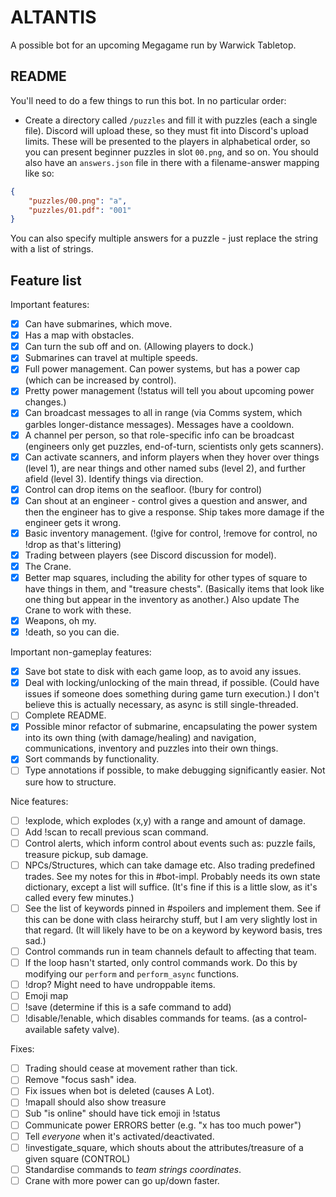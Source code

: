 # ALTANTIS
A possible bot for an upcoming Megagame run by Warwick Tabletop.

## README
You'll need to do a few things to run this bot. In no particular order:

* Create a directory called `/puzzles` and fill it with puzzles (each a single file). Discord will upload these, so they must fit into Discord's upload limits. These will be presented to the players in alphabetical order, so you can present beginner puzzles in slot `00.png`, and so on. You should also have an `answers.json` file in there with a filename-answer mapping like so:

```json
{
    "puzzles/00.png": "a",
    "puzzles/01.pdf": "001"
}
```

You can also specify multiple answers for a puzzle - just replace the string with a list of strings.

## Feature list

Important features:
- [x] Can have submarines, which move.
- [x] Has a map with obstacles.
- [x] Can turn the sub off and on. (Allowing players to dock.)
- [x] Submarines can travel at multiple speeds.
- [x] Full power management. Can power systems, but has a power cap (which can be increased by control).
- [x] Pretty power management (!status will tell you about upcoming power changes.)
- [x] Can broadcast messages to all in range (via Comms system, which garbles longer-distance messages). Messages have a cooldown.
- [x] A channel per person, so that role-specific info can be broadcast (engineers only get puzzles, end-of-turn, scientists only gets scanners).
- [x] Can activate scanners, and inform players when they hover over things (level 1), are near things and other named subs (level 2), and further afield (level 3). Identify things via direction.
- [x] Control can drop items on the seafloor. (!bury for control)
- [x] Can shout at an engineer - control gives a question and answer, and then the engineer has to give a response. Ship takes more damage if the engineer gets it wrong.
- [x] Basic inventory management. (!give for control, !remove for control, no !drop as that's littering)
- [x] Trading between players (see Discord discussion for model).
- [x] The Crane.
- [x] Better map squares, including the ability for other types of square to have things in them, and "treasure chests". (Basically items that look like one thing but appear in the inventory as another.) Also update The Crane to work with these.
- [x] Weapons, oh my.
- [x] !death, so you can die.

Important non-gameplay features:
- [x] Save bot state to disk with each game loop, as to avoid any issues.
- [x] Deal with locking/unlocking of the main thread, if possible. (Could have issues if someone does something during game turn execution.) I don't believe this is actually necessary, as async is still single-threaded.
- [ ] Complete README.
- [x] Possible minor refactor of submarine, encapsulating the power system into its own thing (with damage/healing) and navigation, communications, inventory and puzzles into their own things.
- [x] Sort commands by functionality.
- [ ] Type annotations if possible, to make debugging significantly easier. Not sure how to structure.

Nice features:
- [ ] !explode, which explodes (x,y) with a range and amount of damage.
- [ ] Add !scan to recall previous scan command.
- [ ] Control alerts, which inform control about events such as: puzzle fails, treasure pickup, sub damage.
- [ ] NPCs/Structures, which can take damage etc. Also trading predefined trades. See my notes for this in #bot-impl. Probably needs its own state dictionary, except a list will suffice. (It's fine if this is a little slow, as it's called every few minutes.)
- [ ] See the list of keywords pinned in #spoilers and implement them. See if this can be done with class heirarchy stuff, but I am very slightly lost in that regard. (It will likely have to be on a keyword by keyword basis, tres sad.)
- [ ] Control commands run in team channels default to affecting that team.
- [ ] If the loop hasn't started, only control commands work. Do this by modifying our `perform` and `perform_async` functions.
- [ ] !drop? Might need to have undroppable items.
- [ ] Emoji map
- [ ] !save (determine if this is a safe command to add)
- [ ] !disable/!enable, which disables commands for teams. (as a control-available safety valve).

Fixes:
- [ ] Trading should cease at movement rather than tick.
- [ ] Remove "focus sash" idea.
- [ ] Fix issues when bot is deleted (causes A Lot).
- [ ] !mapall should also show treasure
- [ ] Sub "is online" should have tick emoji in !status
- [ ] Communicate power ERRORS better (e.g. "x has too much power")
- [ ] Tell _everyone_ when it's activated/deactivated.
- [ ] !investigate_square, which shouts about the attributes/treasure of a given square (CONTROL)
- [ ] Standardise commands to _team_ _strings_ _coordinates_.
- [ ] Crane with more power can go up/down faster.